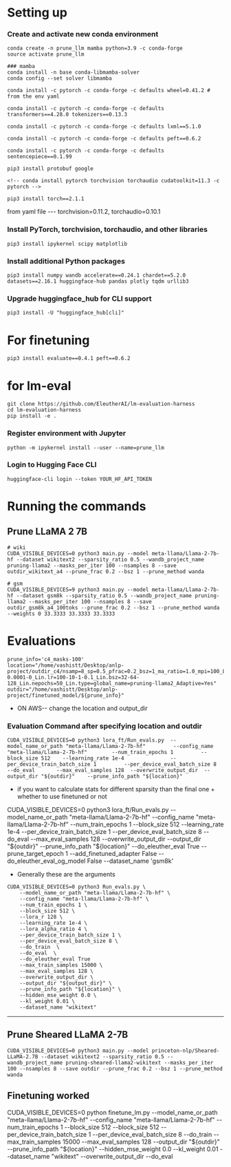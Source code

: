 # Setting up 

### Create and activate new conda environment

```
conda create -n prune_llm mamba python=3.9 -c conda-forge
source activate prune_llm

### mamba
conda install -n base conda-libmamba-solver
conda config --set solver libmamba

conda install -c pytorch -c conda-forge -c defaults wheel=0.41.2 # from the env yaml

conda install -c pytorch -c conda-forge -c defaults transformers==4.28.0 tokenizers==0.13.3 

conda install -c pytorch -c conda-forge -c defaults lxml==5.1.0

conda install -c pytorch -c conda-forge -c defaults peft==0.6.2

conda install -c pytorch -c conda-forge -c defaults  sentencepiece==0.1.99

pip3 install protobuf google

<!-- conda install pytorch torchvision torchaudio cudatoolkit=11.3 -c pytorch -->

pip3 install torch==2.1.1 

```
from yaml file
--- torchvision=0.11.2, torchaudio=0.10.1

### Install PyTorch, torchvision, torchaudio, and other libraries
```
pip3 install ipykernel scipy matplotlib
```

### Install additional Python packages
```
pip3 install numpy wandb accelerate==0.24.1 chardet==5.2.0 datasets==2.16.1 huggingface-hub pandas plotly tqdm urllib3 
```

### Upgrade huggingface_hub for CLI support
```
pip3 install -U "huggingface_hub[cli]"
```

# For finetuning
```
pip3 install evaluate==0.4.1 peft==0.6.2
```

# for lm-eval

```
git clone https://github.com/EleutherAI/lm-evaluation-harness
cd lm-evaluation-harness
pip install -e .
```

### Register environment with Jupyter
```
python -m ipykernel install --user --name=prune_llm
```
### Login to Hugging Face CLI
```
huggingface-cli login --token YOUR_HF_API_TOKEN
```

# Running the commands


## Prune LLaMA 2 7B
```
# wiki
CUDA_VISIBLE_DEVICES=0 python3 main.py --model meta-llama/Llama-2-7b-hf --dataset wikitext2 --sparsity_ratio 0.5 --wandb_project_name pruning-llama2 --masks_per_iter 100 --nsamples 8 --save outdir_wikitext_a4 --prune_frac 0.2 --bsz 1 --prune_method wanda

# gsm
CUDA_VISIBLE_DEVICES=9 python3 main.py --model meta-llama/Llama-2-7b-hf --dataset gsm8k --sparsity_ratio 0.5 --wandb_project_name pruning-llama2 --masks_per_iter 100 --nsamples 8 --save outdir_gsm8k_a4_100toks --prune_frac 0.2 --bsz 1 --prune_method wanda --weights 0 33.3333 33.3333 33.3333
```


# Evaluations


```
prune_info='c4_masks-100'
location="/home/vashistt/Desktop/anlp-project/outdir_c4/nsamp=8_sp=0.5_pfrac=0.2_bsz=1_ma_ratio=1.0_mpi=100_Lin.regtype=l1_pmethod=wanda_mlp_attn_ratio=1.0_Lin.regweight=100.0-0.0001-0_Lin.lr=100-10-1-0.1_Lin.bsz=32-64-128_Lin.nepochs=50_Lin.type=global_name=pruning-llama2_Adaptive=Yes"
outdir="/home/vashistt/Desktop/anlp-project/finetuned_model/${prune_info}"
```

- ON AWS-- change the location and output_dir

### Evaluation Command after specifying location and outdir 

```
CUDA_VISIBLE_DEVICES=0 python3 lora_ft/Run_evals.py  --model_name_or_path "meta-llama/Llama-2-7b-hf"         --config_name "meta-llama/Llama-2-7b-hf"        --num_train_epochs 1         --block_size 512    --learning_rate 1e-4               --per_device_train_batch_size 1         --per_device_eval_batch_size 8       --do_eval       --max_eval_samples 128  --overwrite_output_dir  --output_dir "${outdir}"    --prune_info_path "${location}"
```
- if you want to calculate stats for different sparsity than the final one + whether to use finetuned or not 

CUDA_VISIBLE_DEVICES=0 python3 lora_ft/Run_evals.py  --model_name_or_path "meta-llama/Llama-2-7b-hf"         --config_name "meta-llama/Llama-2-7b-hf"        --num_train_epochs 1         --block_size 512    --learning_rate 1e-4               --per_device_train_batch_size 1         --per_device_eval_batch_size 8       --do_eval       --max_eval_samples 128  --overwrite_output_dir  --output_dir "${outdir}"    --prune_info_path "${location}"   --do_eleuther_eval True --prune_target_epoch 1 --add_finetuned_adapter False --do_eleuther_eval_og_model False --dataset_name 'gsm8k'


- Generally these are the arguments 

```
CUDA_VISIBLE_DEVICES=0 python3 Run_evals.py \
	--model_name_or_path "meta-llama/Llama-2-7b-hf" \
	--config_name "meta-llama/Llama-2-7b-hf" \
	--num_train_epochs 1 \
	--block_size 512 \
	--lora_r 128 \
	--learning_rate 1e-4 \
	--lora_alpha_ratio 4 \
	--per_device_train_batch_size 1 \
	--per_device_eval_batch_size 8 \
	--do_train  \
	--do_eval  \
 	--do_eleuther_eval True
	--max_train_samples 15000 \
	--max_eval_samples 128 \
	--overwrite_output_dir \
	--output_dir "${output_dir}" \
	--prune_info_path "${location}" \
	--hidden_mse_weight 0.0 \
	--kl_weight 0.01 \
	--dataset_name "wikitext"
```



---
## Prune Sheared LLaMA 2-7B
```
CUDA_VISIBLE_DEVICES=0 python3 main.py --model princeton-nlp/Sheared-LLaMA-2.7B --dataset wikitext2 --sparsity_ratio 0.5 --wandb_project_name pruning-sheared-llama2-wikitext --masks_per_iter 100 --nsamples 8 --save outdir --prune_frac 0.2 --bsz 1 --prune_method wanda
```



## Finetuning worked
CUDA_VISIBLE_DEVICES=0 python finetune_lm.py      --model_name_or_path "meta-llama/Llama-2-7b-hf"         --config_name "meta-llama/Llama-2-7b-hf"       --num_train_epochs 1    --block_size 512 --block_size 512 --per_device_train_batch_size 1 --per_device_eval_batch_size 8  --do_train  --max_train_samples 15000  --max_eval_samples 128  --output_dir "${outdir}" --prune_info_path "${location}"  --hidden_mse_weight 0.0 --kl_weight 0.01 --dataset_name "wikitext" --overwrite_output_dir --do_eval